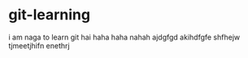 # git-learning
i am naga to learn git
hai 
haha
haha nahah 
ajdgfgd 
akihdfgfe
shfhejw
tjmeetjhifn
enethrj


